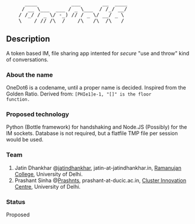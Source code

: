 <pre>
	  ____           ___       __  ____
	 / __ \___  ___ / _ \___  / /_/ __/
	/ /_/ / _ \/ -_) // / _ \/ __/ _ \ 
	\____/_//_/\__/____/\___/\__/\___/ 
</pre>

## Description
A token based IM, file sharing app intented for *secure* "use and throw" kind of conversations.

### About the name
OneDot6 is a codename, until a proper name is decided. Inspired from the Golden Ratio. Derived from: <code>[PHIe1]e-1, "[]" is the floor function.</code>

### Proposed technology
Python (Bottle framework) for handshaking and Node.JS (Possibly) for the IM sockets.
Database is not required, but a flatfile TMP file per session would be used.


### Team
1. Jatin Dhankhar @[jatindhankhar](https://github.com/jatindhankhar), jatin-at-jatindhankhar.in, [Ramanujan College](www.ramanujancollege.ac.in), University of Delhi.
2. Prashant Sinha @[Prashnts](https://github.com/prashnts), prashant-at-ducic.ac.in, [Cluster Innovation Centre](http://ducic.ac.in), University of Delhi.

### Status
Proposed